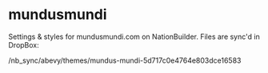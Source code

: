 # mundusmundi
Settings & styles for mundusmundi.com on NationBuilder. Files are sync'd in DropBox:

/nb_sync/abevy/themes/mundus-mundi-5d717c0e4764e803dce16583


